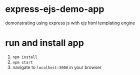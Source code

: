 # express-ejs-demo-app
demonstrating using express js with ejs html templating engine

# run and install app
1. `npm install`
2. `npm start`
3. navigate to `localhost:3000` in your browser
